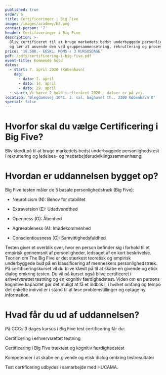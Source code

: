 ```yaml
---
published: true
order: 6
title: Certificeringer i Big Five
image: /images/academy/b2.png
contact-person: '7'
header: Certificeringer i Big Five
description: >-
  Bliv certificeret til at bruge markedets bedst underbyggede personlighedstest
  og lær at anvende den ved gruppesammensætning, rekruttering og processer.
price: '19.500,- EKSKL. MOMS / 3 KURSUSDAGE'
pdf: /pdfs/certificering-i-big-five.pdf
event-title: Kommende hold
dates:
  - start: 7. april 2020 (København)
    dag:
      - dato: 7. april
      - dato: 14. april
      - dato: 29. april
  - start: Vi kører 2 hold i efteråret 2020 - datoer er på vej.
location: 'Blegdamsvej 104C, 3. sal, baghuset th., 2100 København Ø'
special: false
---
```


# Hvorfor skal du vælge Certificering i Big Five?

Bliv klædt på til at bruge markedets bedst underbyggede personlighedstest i rekruttering og ledelses- og medarbejderudviklingssammenhæng.

# Hvordan er uddannelsen bygget op?

Big Five testen måler de 5 basale personlighedstræk (Big Five):

- Neuroticism (N): Behov for stabilitet

- Extraversion (E): Udadvendthed

- Openness (O): Åbenhed

- Agreeableness (A): Imødekommenhed

- Conscientiousness (C): Samvittighedsfuldhed

Testen giver et overblik over, hvor en person befinder sig i forhold til et empirisk gennemsnit af personligheder, ledsaget af en kort beskrivelse. Teorien om The Big Five er det stærkest teoretisk og empirisk underbyggede bud på en klassificering af menneskers personlighedstræk. På certificeringskurset vil du blive klædt på til at skabe en givende og etisk dialog omkring testen. Du vil på kurset også blive certificeret i erhvervsrettet testning og en kognitiv færdighedstest. Viden om en persons kognitive kapacitet gør det muligt at få et indblik i, i hvilket omfang og tempo det enkelte individ er i stand til at løse problemstillinger og optage ny information.

# Hvad får du ud af uddannelsen?

På CCCs 3 dages kursus i Big Five test certificering får du:

Certificering i erhvervsrettet testning

Certificering i Big Five træktest og kognitiv færdighedstest

Kompetencer i at skabe en givende og etisk dialog omkring testresultater

Test certificering udbydes i samarbejde med HUCAMA.
